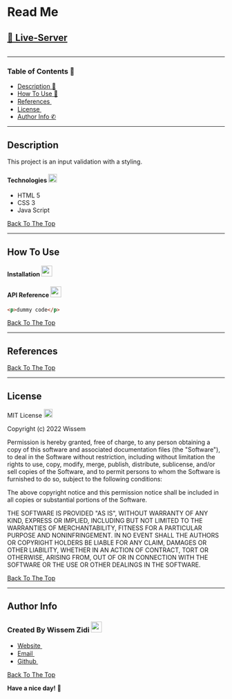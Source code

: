 # Read Me

## [👀 Live-Server](https://.netlify.app)

<img src="./preview.png" alt="">

---

### Table of Contents 👋

- [Description 📄](#description)
- [How To Use 📙](#how-to-use)
- [References <img src="https://github.com/Wissem-Zidi/icons/blob/main/reference.svg" height="15" alt="">](#references)
- [License <img src="https://github.com/Wissem-Zidi/icons/blob/main/licence.svg" height="15" alt="">](#license)
- [Author Info ✆](#author-info)

---

## Description

This project is an input validation with a styling.

#### Technologies <img src="https://github.com/Wissem-Zidi/icons/blob/main/technologies.svg" alt="🛠️" height="20">

- HTML 5
- CSS 3
- Java Script

[Back To The Top](#read-me)

---

## How To Use

#### Installation <img src="https://github.com/Wissem-Zidi/icons/blob/main/settings.svg" alt="" height="25">

#### API Reference <img src="https://github.com/Wissem-Zidi/icons/blob/main/api.svg" alt="" height="25">

```html
<p>dummy code</p>
```

[Back To The Top](#read-me)

---

## References

[Back To The Top](#read-me)

---

## License

MIT License <img src="https://github.com/Wissem-Zidi/icons/blob/main/licence.svg" height="20" alt="">

Copyright (c) 2022 Wissem

Permission is hereby granted, free of charge, to any person obtaining a copy
of this software and associated documentation files (the "Software"), to deal
in the Software without restriction, including without limitation the rights
to use, copy, modify, merge, publish, distribute, sublicense, and/or sell
copies of the Software, and to permit persons to whom the Software is
furnished to do so, subject to the following conditions:

The above copyright notice and this permission notice shall be included in all
copies or substantial portions of the Software.

THE SOFTWARE IS PROVIDED "AS IS", WITHOUT WARRANTY OF ANY KIND, EXPRESS OR
IMPLIED, INCLUDING BUT NOT LIMITED TO THE WARRANTIES OF MERCHANTABILITY,
FITNESS FOR A PARTICULAR PURPOSE AND NONINFRINGEMENT. IN NO EVENT SHALL THE
AUTHORS OR COPYRIGHT HOLDERS BE LIABLE FOR ANY CLAIM, DAMAGES OR OTHER
LIABILITY, WHETHER IN AN ACTION OF CONTRACT, TORT OR OTHERWISE, ARISING FROM,
OUT OF OR IN CONNECTION WITH THE SOFTWARE OR THE USE OR OTHER DEALINGS IN THE
SOFTWARE.

[Back To The Top](#read-me)

---

## Author Info

### Created By Wissem Zidi <img src="https://github.com/Wissem-Zidi/icons/blob/main/wissem-zidi-logo.jpg" alt="" height="25">

- [Website <img src="https://github.com/Wissem-Zidi/icons/blob/main/home.svg" alt="" height="15">](https://wissem-zidi-ofc.netlify.com)
- [Email <img src="https://github.com/Wissem-Zidi/icons/blob/main/Email.svg" alt="" height="15">](https://mail.google.com/mail/u/0/?fs=1&tf=cm&source=mailto&to=wissem.zidi.contact@gmail.com)
- [Github <img src="https://github.com/Wissem-Zidi/icons/blob/main/github.svg" alt="" height="15">](https://github.com/Wissem-Zidi/)

[Back To The Top](#read-me)

**Have a nice day!** 🚀
